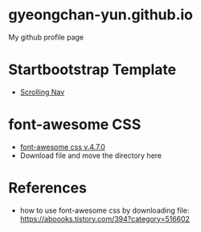 # gyeongchan-yun.github.io
My github profile page

# Startbootstrap Template
- [Scrolling Nav](https://startbootstrap.com/templates/scrolling-nav/)

# font-awesome CSS
- [font-awesome css v.4.7.0](https://fontawesome.com/v4.7.0/)
- Download file and move the directory here

# References
- how to use font-awesome css by downloading file: https://aboooks.tistory.com/394?category=516602
